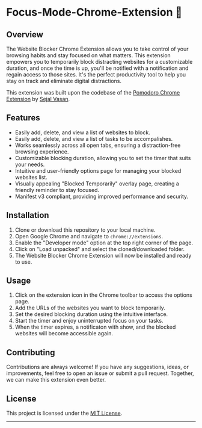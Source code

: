 # Focus-Mode-Chrome-Extension 🤫

## Overview

The Website Blocker Chrome Extension allows you to take control of your browsing habits and stay focused on what matters. This extension empowers you to temporarily block distracting websites for a customizable duration, and once the time is up, you'll be notified with a notification and regain access to those sites. It's the perfect productivity tool to help you stay on track and eliminate digital distractions.

This extension was built upon the codebase of the [Pomodoro Chrome Extension](https://github.com/sejalvasan/Pomodoro-Chrome-Extension) by [Sejal Vasan](https://github.com/sejalvasan).

## Features

- Easily add, delete, and view a list of websites to block.
- Easily add, delete, and view a list of tasks to be accompalishes.
- Works seamlessly across all open tabs, ensuring a distraction-free browsing experience.
- Customizable blocking duration, allowing you to set the timer that suits your needs.
- Intuitive and user-friendly options page for managing your blocked websites list.
- Visually appealing "Blocked Temporarily" overlay page, creating a friendly reminder to stay focused.
- Manifest v3 compliant, providing improved performance and security.

## Installation

1. Clone or download this repository to your local machine.
2. Open Google Chrome and navigate to `chrome://extensions`.
3. Enable the "Developer mode" option at the top right corner of the page.
4. Click on "Load unpacked" and select the cloned/downloaded folder.
5. The Website Blocker Chrome Extension will now be installed and ready to use.

## Usage

1. Click on the extension icon in the Chrome toolbar to access the options page.
2. Add the URLs of the websites you want to block temporarily.
3. Set the desired blocking duration using the intuitive interface.
4. Start the timer and enjoy uninterrupted focus on your tasks.
5. When the timer expires, a notificaton with show, and the blocked websites will become accessible again.

## Contributing

Contributions are always welcome! If you have any suggestions, ideas, or improvements, feel free to open an issue or submit a pull request. Together, we can make this extension even better.

## License

This project is licensed under the [MIT License](LICENSE).

---